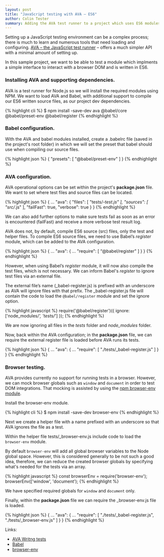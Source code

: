 ```yaml
---
layout: post
title: "JavaScript testing with AVA – ES6"
author: Colin Tester
summary: Adding the AVA test runner to a project which uses ES6 modules.
---
```


Setting up a JavaScript testing environment can be a complex process; there is much to learn and numerous tools that need loading and configuring. [AVA – the JavaScript test runner](https://github.com/avajs/ava) – offers a much simpler API with a minimal amount of setting up.

In this sample project, we want to be able to test a module which implments a simple interface to interact with a browser DOM and is written in ES6.

### Installing AVA and supporting dependencies.

AVA is a test runner for Node.js so we will install the required modules using NPM. We want to load AVA and Babel, with additional support to compile our ES6 written source files, as our project dev dependencies.

{% highlight cli %}
$ npm install -save-dev ava @babel/core @babel/preset-env @babel/register
{% endhighlight %}

### Babel configuration.

With the AVA and babel modules installed, create a .babelrc file (saved in the project's root folder) in which we will set the preset that babel should use when compiling our source files.

{% highlight json %}
{
  "presets": [
    "@babel/preset-env"
  ]
}
{% endhighlight %}

### AVA configuration.

AVA operational options can be set within the project's <strong>package.json</strong> file. We want to set where test files and source files can be located.

{% highlight json %}
{
  ...
  "ava": {
    "files": [
      "tests/*-test.js"
    ],
    "sources": [
      "src/*.js"
    ],
    "failFast": true,
    "verbose": true
  }
}
{% endhighlight %}

We can also add further options to make sure tests fail as soon as an error is encountered (failFast) and receive a more verbose test result log.

AVA does not, by default, compile ES6 source (src) files, only the test and helper files. To compile ES6 source files, we need to use Babel’s <em>register</em> module, which can be added to the AVA configuration.

{% highlight json %}
{
  ...
  "ava": {
    ...
    "require": [
      “@babel/register"
    ]
  }
}
{% endhighlight %}

However, when using Babel’s <em>register</em> module, it will now also compile the test files, which is not necessary. We can inform Babel's <em>register</em> to ignore test files via an external file.

The external file’s name (_babel-register.js) is prefixed with an underscore as AVA will ignore files with that prefix. The _babel-register.js file will contain the code to load the `@babel/register` module and set the ignore option.

{% highlight javascript %}
require('@babel/register')({
  ignore: ['node_modules/*', 'tests/*']
});
{% endhighlight %}

We are now ignoring all files in the <em>tests</em> folder and <em>node_modules</em> folder.

Now, back within the AVA configuration; in the <strong>package.json</strong> file, we can require the external register file is loaded before AVA runs its tests.

{% highlight json %}
{
  ...
  "ava": {
    ...
    "require": [
      "./tests/_babel-register.js"
    ]
  }
}
{% endhighlight %}

### Browser testing.

AVA provides currently no support for running tests in a browser. However, we can mock browser globals such as `window` and `document` in order to test DOM integrations. That mocking is assisted by using the [npm browser-env module](https://www.npmjs.com/package/browser-env).

Install the browser-env module.

{% highlight cli %}
$ npm install -save-dev browser-env
{% endhighlight %}

Next we create a helper file with a name prefixed with an underscore so that AVA ignores the file as a test.

Within the helper file tests/_browser-env.js include code to load the `browser-env` module.

By default `browser-env` will add all global browser variables to the Node global space. However, this is considered generally to be not such a good idea, therefore, we can reduce the created browser globals by specifying what's needed for the tests via an array.

{% highlight javascript %}
const browserEnv = require('browser-env');
browserEnv(['window', 'document');
{% endhighlight %}

We have specified required globals for `window` and `document` only.

Finally, within the <strong>package.json</strong> file we can require the _browser-env.js file is loaded.

{% highlight json %}
{
  ...
  "ava": {
    ...
    "require": [
      "./tests/_babel-register.js",
      "./tests/_browser-env.js"
    ]
  }
}
{% endhighlight %}

Links:

- [AVA Writng tests](https://github.com/avajs/ava/blob/master/docs/01-writing-tests.md)
- [Babel](https://babeljs.io/)
- [browser-env](https://www.npmjs.com/package/browser-env)



